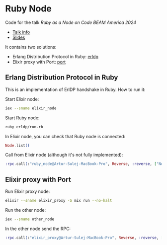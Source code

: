 # Ruby Node

Code for the talk _Ruby as a Node on Code BEAM America 2024_

* [Talk info](https://codebeamamerica.com/participants/artur-sulej/)
* [Slides](Code_BEAM_America_2024_Slides.pdf)

It contains two solutions:

* Erlang Distribution Protocol in Ruby: [erldp](erldp)
* Elixir proxy with Port: [port](port)

## Erlang Distribution Protocol in Ruby

This is an implementation of ErlDP handshake in Ruby.
How to run it:

Start Elixir node:

```bash
iex --sname elixir_node
```

Start Ruby node:

```bash
ruby erldp/run.rb
```

In Elixir node, you can check that Ruby node is connected:

```elixir
Node.list()
```

Call from Elixir node (although it's not fully implemented):

```elixir
:rpc.call(:"ruby_node@Artur-Sulej-MacBook-Pro", Reverse, :reverse, ["No palindromes!"], 5000)
```

## Elixir proxy with Port

Run Elixir proxy node:

```bash
elixir --sname elixir_proxy -S mix run --no-halt
```

Run the other node:

```bash
iex --sname other_node
```

In the other node send the RPC:

```elixir
:rpc.call(:"elixir_proxy@Artur-Sulej-MacBook-Pro", Reverse, :reverse, ["No palindromes!"], 5000)
```
